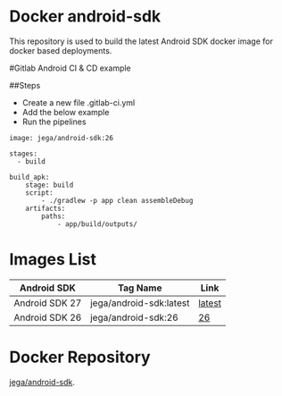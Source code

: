 # Docker android-sdk

This repository is used to build the latest Android SDK docker image for docker based deployments.



#Gitlab Android CI & CD example 

##Steps 


* Create a new file .gitlab-ci.yml
* Add the below example 
* Run the pipelines 

```
image: jega/android-sdk:26
 
stages:   
  - build 

build_apk:
	stage: build   
	script:     
		- ./gradlew -p app clean assembleDebug   
	artifacts:     
		paths:     
			- app/build/outputs/

```

# Images List

|  Android SDK  | Tag Name | Link |
----------------|----------|-------
| Android SDK 27 | jega/android-sdk:latest | [latest](https://hub.docker.com/r/jega/android-sdk/tags/)
| Android SDK 26 | jega/android-sdk:26 | [26](https://hub.docker.com/r/jega/android-sdk/tags/)

# Docker Repository 

 [jega/android-sdk](https://hub.docker.com/r/jega/android-sdk/).


